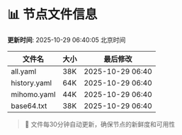 # 📊 节点文件信息

**更新时间**: 2025-10-29 06:40:05 北京时间

| 文件名 | 大小 | 最后修改 |
|--------|------|----------|
| all.yaml | 38K | 2025-10-29 06:40 |
| history.yaml | 64K | 2025-10-29 06:40 |
| mihomo.yaml | 44K | 2025-10-29 06:40 |
| base64.txt | 38K | 2025-10-29 06:40 |

> 🔄 文件每30分钟自动更新，确保节点的新鲜度和可用性
